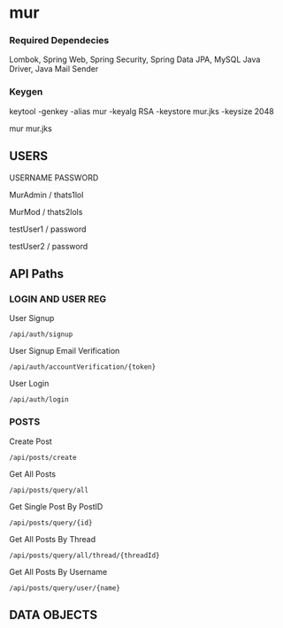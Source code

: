 # mur

### Required Dependecies
Lombok, Spring Web, Spring Security, Spring Data JPA, MySQL Java Driver, Java Mail Sender

### Keygen
keytool -genkey -alias mur -keyalg RSA -keystore mur.jks -keysize 2048

mur	mur.jks

## USERS
USERNAME	PASSWORD

MurAdmin / thats1lol

MurMod / thats2lols

testUser1 / password

testUser2 / password

## API Paths
### LOGIN AND USER REG
User Signup

	/api/auth/signup
  
User Signup Email Verification

	/api/auth/accountVerification/{token}
  
User Login

	/api/auth/login

### POSTS 
Create Post

	/api/posts/create
  
Get All Posts

	/api/posts/query/all
  
Get Single Post By PostID

	/api/posts/query/{id}
  
Get All Posts By Thread

	/api/posts/query/all/thread/{threadId}
  
Get All Posts By Username

	/api/posts/query/user/{name}


## DATA OBJECTS
